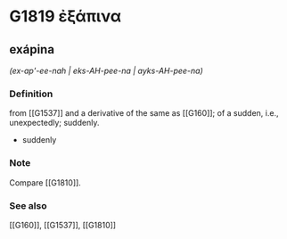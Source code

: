 # G1819 ἐξάπινα

## exápina

_(ex-ap'-ee-nah | eks-AH-pee-na | ayks-AH-pee-na)_

### Definition

from [[G1537]] and a derivative of the same as [[G160]]; of a sudden, i.e., unexpectedly; suddenly.

- suddenly

### Note

Compare [[G1810]].

### See also

[[G160]], [[G1537]], [[G1810]]

